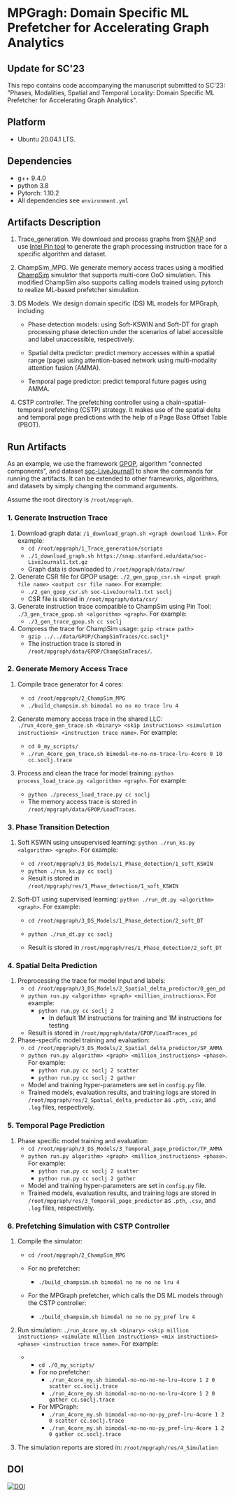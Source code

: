 # MPGragh: Domain Specific ML Prefetcher for Accelerating Graph Analytics

## Update for SC'23

This repo contains code accompanying the manuscript submitted to SC'23: "Phases, Modalities, Spatial and Temporal Locality: Domain Specific ML Prefetcher for Accelerating Graph Analytics".

## Platform

* Ubuntu 20.04.1 LTS. 

## Dependencies

* g++ 9.4.0
* python 3.8
* Pytorch: 1.10.2
* All dependencies see `environment.yml`

## Artifacts Description

1. Trace_generation. We download and process graphs from [SNAP](https://snap.stanford.edu/data/) and use [Intel Pin tool](https://software.intel.com/sites/landingpage/pintool/docs/98484/Pin/html/index.html) to generate the graph processing instruction trace for a specific algorithm and dataset.

2. ChampSim_MPG. We generate memory access traces using a modified [ChampSim](https://github.com/Quangmire/ChampSim) simulator that supports multi-core OoO simulation. This modified ChampSim also supports calling models trained using pytorch to realize ML-based prefetcher simulation.

3. DS Models. We design domain specific (DS) ML models for MPGraph, including

   * Phase detection models: using Soft-KSWIN and Soft-DT for graph processing phase detection under the scenarios of label accessible and label unaccessible, respectively.

   * Spatial delta predictor: predict memory accesses within a spatial range (page) using attention-based network using multi-modality attention fusion (AMMA).
   * Temporal page predictor: predict temporal future pages using AMMA.

4. CSTP controller. The prefetching controller using a chain-spatial-temporal prefetching (CSTP) strategy. It makes use of the spatial delta and temporal page predictions with the help of a Page Base Offset Table (PBOT).



## Run Artifacts

As an example, we use the framework [GPOP](https://github.com/souravpati/GPOP), algorithm "connected components", and dataset [soc-LiveJournal1](https://snap.stanford.edu/data/soc-LiveJournal1.html) to show the commands for running the artifacts. It can be extended to other frameworks, algorithms, and datasets by simply changing the command arguments. 

Assume the root directory is `/root/mpgraph`.

### 1. Generate Instruction Trace

1.  Download graph data: `/1_download_graph.sh <graph download link>`. For example:
    * `cd /root/mpgraph/1_Trace_generation/scripts`
    * `./1_download_graph.sh https://snap.stanford.edu/data/soc-LiveJournal1.txt.gz`
    * Graph data is downloaded to `/root/mpgraph/data/raw/`
2.  Generate CSR file for GPOP usage: `./2_gen_gpop_csr.sh <input graph file name> <output csr file name>`. For example:
    * `./2_gen_gpop_csr.sh soc-LiveJournal1.txt soclj`
    * CSR file is stored in `/root/mpgraph/data/csr/`
3.  Generate instruction trace compatible to ChampSim using Pin Tool: `./3_gen_trace_gpop.sh <algorithm> <graph>`. For example:
    * `./3_gen_trace_gpop.sh cc soclj`
4.  Compress the trace for ChampSim usage: `gzip <trace path>`
    * `gzip ../../data/GPOP/ChampSimTraces/cc.soclj*`
    * The instruction trace is stored in `/root/mpgraph/data/GPOP/ChampSimTraces/`.

### 2. Generate Memory Access Trace

1. Compile trace generator for 4 cores: 
   * `cd /root/mpgraph/2_ChampSim_MPG`
   * `./build_champsim.sh bimodal no no no trace lru 4`

2. Generate memory access trace in the shared LLC: `./run_4core_gen_trace.sh <binary> <skip instructions> <simulation instructions> <instruction trace name>`. For example:
   * `cd 0_my_scripts/`
   * `./run_4core_gen_trace.sh bimodal-no-no-no-trace-lru-4core 0 10 cc.soclj.trace`

3. Process and clean the trace for model training: `python process_load_trace.py <algorithm> <graph>`. For example:
   * `python ./process_load_trace.py cc soclj`
   * The memory access trace is stored in `/root/mpgraph/data/GPOP/LoadTraces`.

### 3. Phase Transition Detection

1. Soft KSWIN using unsupervised learning: `python ./run_ks.py <algorithm> <graph>`. For example:

   * `cd /root/mpgraph/3_DS_Models/1_Phase_detection/1_soft_KSWIN`
   * `python ./run_ks.py cc soclj`
   * Result is stored in `/root/mpgraph/res/1_Phase_detection/1_soft_KSWIN`

2. Soft-DT using supervised learning: `python ./run_dt.py <algorithm> <graph>`. For example:

   * `cd /root/mpgraph/3_DS_Models/1_Phase_detection/2_soft_DT`

   * `python ./run_dt.py cc soclj`
   * Result is stored in `/root/mpgraph/res/1_Phase_detection/2_soft_DT`

### 4. Spatial Delta Prediction

1. Preprocessing the trace for model input and labels: 
   * `cd /root/mpgraph/3_DS_Models/2_Spatial_delta_predictor/0_gen_pd`
   * `python run.py <algorithm> <graph> <million_instructions>`. For example:
     * `python run.py cc soclj 2`
       * In default 1M instructions for training and 1M instructions for testing 
   * Result is stored in `/root/mpgraph/data/GPOP/LoadTraces_pd`
2. Phase-specific model training and evaluation: 
   * `cd /root/mpgraph/3_DS_Models/2_Spatial_delta_predictor/SP_AMMA`
   * `python run.py algorithm> <graph> <million_instructions> <phase>`. For example:
     * `python run.py cc soclj 2 scatter`
     * `python run.py cc soclj 2 gather`
   * Model and training hyper-parameters are set in  `config.py` file.
   * Trained models, evaluation results, and training logs are stored in `/root/mpgraph/res/2_Spatial_delta_predictor` as `.pth`, `.csv`, and `.log` files, respectively.

### 5. Temporal Page Prediction

1. Phase specific model training and evaluation: 
   * `cd /root/mpgraph/3_DS_Models/3_Temporal_page_predictor/TP_AMMA`
   * `python run.py algorithm> <graph> <million_instructions> <phase>`. For example:
     * `python run.py cc soclj 2 scatter`
     * `python run.py cc soclj 2 gather`
   * Model and training hyper-parameters are set in  `config.py` file.
   * Trained models, evaluation results, and training logs are stored in `/root/mpgraph/res/3_Temporal_page_predictor` as `.pth`, `.csv`, and `.log` files, respectively.

### 6. Prefetching Simulation with CSTP Controller

1. Compile the simulator:

   * `cd /root/mpgraph/2_ChampSim_MPG`

   * For no prefetcher:
     * `./build_champsim.sh bimodal no no no no lru 4`
   * For the MPGraph prefetcher, which calls the DS ML models through the CSTP controller: 
     * `./build_champsim.sh bimodal no no no py_pref lru 4`

2. Run simulation: `./run_4core_my.sh <binary> <skip million instructions> <simulate million instructions> <mix instructions> <phase> <instruction trace name>`. For example:

   * * `cd ./0_my_scripts/`
     * For no prefetcher:
       *  `./run_4core_my.sh bimodal-no-no-no-no-lru-4core 1 2 0 scatter cc.soclj.trace`
       *  `./run_4core_my.sh bimodal-no-no-no-no-lru-4core 1 2 0 gather cc.soclj.trace`
     * For MPGraph: 
       * `./run_4core_my.sh bimodal-no-no-no-py_pref-lru-4core 1 2 0 scatter cc.soclj.trace`
       * `./run_4core_my.sh bimodal-no-no-no-py_pref-lru-4core 1 2 0 gather cc.soclj.trace`

3. The simulation reports are stored in: `/root/mpgraph/res/4_Simulation`

 ## DOI

 [![DOI](https://zenodo.org/badge/DOI/10.5281/zenodo.7844102.svg)](https://doi.org/10.5281/zenodo.7844102)
